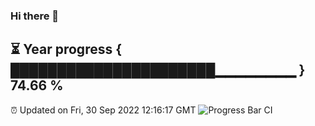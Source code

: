 ### Hi there 👋
⏳ Year progress { ██████████████████████▁▁▁▁▁▁▁▁ } 74.66 %
---
⏰ Updated on Fri, 30 Sep 2022 12:16:17 GMT
![Progress Bar CI](https://github.com/Moyi321/Moyi321/workflows/Progress%20Bar%20CI/badge.svg)
